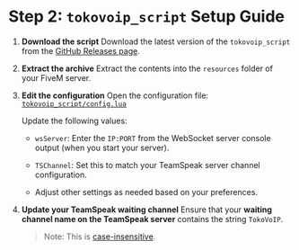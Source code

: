 # Step 2: `tokovoip_script` Setup Guide

1. **Download the script**
   Download the latest version of the `tokovoip_script` from the [GitHub Releases page](https://github.com/Plactrix/TokoVoIP_v2/releases/latest).

2. **Extract the archive**
   Extract the contents into the `resources` folder of your FiveM server.

3. **Edit the configuration**
   Open the configuration file: [`tokovoip_script/config.lua`](https://github.com/Plactrix/TokoVoIP_v2/blob/master/fivem_script/tokovoip_script/config.lua)

   Update the following values:

   * `wsServer`: Enter the `IP:PORT` from the WebSocket server console output (when you start your server).

   * `TSChannel`: Set this to match your TeamSpeak server channel configuration.

   * Adjust other settings as needed based on your preferences.

4. **Update your TeamSpeak waiting channel**
   Ensure that your **waiting channel name on the TeamSpeak server** contains the string `TokoVoIP`.

   > Note: This is [case-insensitive](https://www.yourdictionary.com/case-insensitive).
